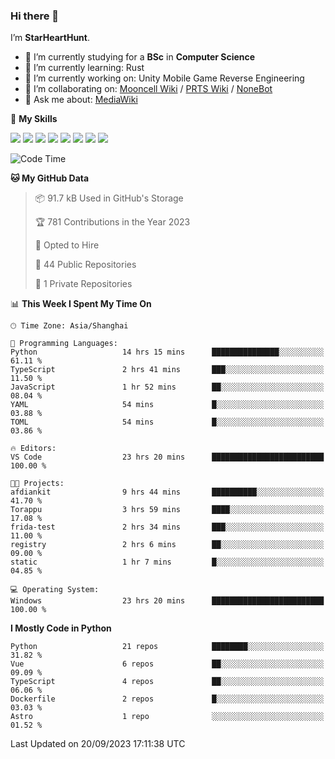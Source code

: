 ### Hi there 👋

I’m **StarHeartHunt**.

- 🏫 I’m currently studying for a **BSc** in **Computer Science**
- 🌱 I’m currently learning: Rust
- 🔭 I’m currently working on: Unity Mobile Game Reverse Engineering
- 👯 I’m collaborating on: [Mooncell Wiki](https://fgo.wiki/) / [PRTS Wiki](http://prts.wiki/) / [NoneBot](https://github.com/nonebot)
- 💬 Ask me about: [MediaWiki](https://www.mediawiki.org)

🌟 **My Skills**

![](https://img.shields.io/badge/-Python-3e74a2?style=flat-square&logo=Python&logoColor=fff)
![](https://img.shields.io/badge/-Node.js-339933?style=flat-square&logo=node.js&logoColor=fff)
![](https://img.shields.io/badge/-Vue-4fc08d?style=flat-square&logo=vue.js&logoColor=fff)
![](https://img.shields.io/badge/-React-2d98ce?style=flat-square&logo=React&logoColor=fff)
![](https://img.shields.io/badge/-TypeScript-3178C6?style=flat-square&logo=TypeScript&logoColor=fff)
![](https://img.shields.io/badge/-Docker-2496ED?style=flat-square&logo=Docker&logoColor=fff)
![](https://img.shields.io/badge/-Linux-000000?style=flat-square&logo=Linux&logoColor=fff)
![](https://img.shields.io/badge/-Dotnet-512bd4?style=flat-square&logo=.net&logoColor=fff)

<!--START_SECTION:waka-->
![Code Time](http://img.shields.io/badge/Code%20Time-645%20hrs%2040%20mins-blue)

**🐱 My GitHub Data** 

> 📦 91.7 kB Used in GitHub's Storage 
 > 
> 🏆 781 Contributions in the Year 2023
 > 
> 💼 Opted to Hire
 > 
> 📜 44 Public Repositories 
 > 
> 🔑 1 Private Repositories 
 > 
📊 **This Week I Spent My Time On** 

```text
🕑︎ Time Zone: Asia/Shanghai

💬 Programming Languages: 
Python                   14 hrs 15 mins      ███████████████░░░░░░░░░░   61.11 % 
TypeScript               2 hrs 41 mins       ███░░░░░░░░░░░░░░░░░░░░░░   11.50 % 
JavaScript               1 hr 52 mins        ██░░░░░░░░░░░░░░░░░░░░░░░   08.04 % 
YAML                     54 mins             █░░░░░░░░░░░░░░░░░░░░░░░░   03.88 % 
TOML                     54 mins             █░░░░░░░░░░░░░░░░░░░░░░░░   03.86 % 

🔥 Editors: 
VS Code                  23 hrs 20 mins      █████████████████████████   100.00 % 

🐱‍💻 Projects: 
afdiankit                9 hrs 44 mins       ██████████░░░░░░░░░░░░░░░   41.70 % 
Torappu                  3 hrs 59 mins       ████░░░░░░░░░░░░░░░░░░░░░   17.08 % 
frida-test               2 hrs 34 mins       ███░░░░░░░░░░░░░░░░░░░░░░   11.00 % 
registry                 2 hrs 6 mins        ██░░░░░░░░░░░░░░░░░░░░░░░   09.00 % 
static                   1 hr 7 mins         █░░░░░░░░░░░░░░░░░░░░░░░░   04.85 % 

💻 Operating System: 
Windows                  23 hrs 20 mins      █████████████████████████   100.00 % 
```

**I Mostly Code in Python** 

```text
Python                   21 repos            ████████░░░░░░░░░░░░░░░░░   31.82 % 
Vue                      6 repos             ██░░░░░░░░░░░░░░░░░░░░░░░   09.09 % 
TypeScript               4 repos             ██░░░░░░░░░░░░░░░░░░░░░░░   06.06 % 
Dockerfile               2 repos             █░░░░░░░░░░░░░░░░░░░░░░░░   03.03 % 
Astro                    1 repo              ░░░░░░░░░░░░░░░░░░░░░░░░░   01.52 % 
```




 Last Updated on 20/09/2023 17:11:38 UTC
<!--END_SECTION:waka-->
